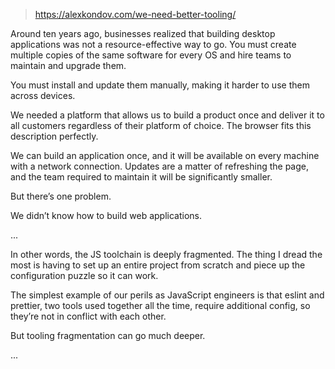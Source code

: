 
> https://alexkondov.com/we-need-better-tooling/

Around ten years ago, businesses realized that building desktop applications was not a resource-effective way to go. You must create multiple copies of the same software for every OS and hire teams to maintain and upgrade them.

You must install and update them manually, making it harder to use them across devices.

We needed a platform that allows us to build a product once and deliver it to all customers regardless of their platform of choice. The browser fits this description perfectly.

We can build an application once, and it will be available on every machine with a network connection. Updates are a matter of refreshing the page, and the team required to maintain it will be significantly smaller.

But there’s one problem.

We didn’t know how to build web applications.

...

In other words, the JS toolchain is deeply fragmented. The thing I dread the most is having to set up an entire project from scratch and piece up the configuration puzzle so it can work.

The simplest example of our perils as JavaScript engineers is that eslint and prettier, two tools used together all the time, require additional config, so they’re not in conflict with each other.

But tooling fragmentation can go much deeper.

...
